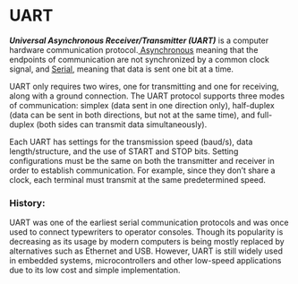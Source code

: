 # UART

**_Universal Asynchronous Receiver/Transmitter (UART)_** is a computer hardware communication protocol.[ <u>Asynchronous</u>](https://en.wikipedia.org/wiki/Asynchronous_communication) meaning that the endpoints of communication are not synchronized by a common clock signal, and [ <u>Serial</u>](), meaning that data is sent one bit at a time.

UART only requires two wires, one for transmitting and one for receiving, along with a ground connection. The UART protocol supports three modes of communication: simplex (data sent in one direction only), half-duplex (data can be sent in both directions, but not at the same time), and full-duplex (both sides can transmit data simultaneously).

Each UART has settings for the transmission speed (baud/s), data length/structure, and the use of START and STOP bits. Setting configurations must be the same on both the transmitter and receiver in order to establish communication. For example, since they don’t share a clock, each terminal must transmit at the same predetermined speed.

### History:

UART was one of the earliest serial communication protocols and was once used to connect typewriters to operator consoles. Though its popularity is decreasing as its usage by modern computers is being mostly replaced by alternatives such as Ethernet and USB. However, UART is still widely used in embedded systems, microcontrollers and other low-speed applications due to its low cost and simple implementation.
